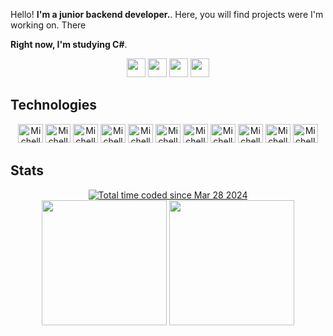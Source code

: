 
Hello! **I'm a junior backend developer.**. Here, you will find projects were I'm working on. There

**Right now, I'm studying C#**. 

<div align="center">
  <a href="https://twitter.com/_michellemello" target="_blank"> <img height="30" src="https://img.shields.io/badge/Twitter-%23333?style=for-the-badge&logo=twitter&logoColor=white" target="_blank"></a>
  <a href="https://www.linkedin.com/in/michelle-mello-18827b163/" target="_blank"> <img height="30" src="https://img.shields.io/badge/LinkedIn-%23333?style=for-the-badge&logo=linkedin&logoColor=white"   target="_blank"></a>
  <a href = "mailto:mello.de.michelle@gmail.com"><img height="30" src="https://img.shields.io/badge/-Gmail-%23333?style=for-the-badge&logo=gmail&logoColor=white" target="_blank"></a>
  <a href = "https://dev.to/_michellemello"><img height="30" src="https://img.shields.io/badge/-Dev.to-%23333?style=for-the-badge&logo=devdotto&logoColor=white" target="_blank"></a> 
</div>

## Technologies
<div align="center">
  <img alt="Michelle-HTML" height="30" width="40" src="https://cdn.jsdelivr.net/gh/devicons/devicon/icons/html5/html5-original.svg" />
  <img alt="Michelle-CSS" height="30" width="40" src="https://cdn.jsdelivr.net/gh/devicons/devicon/icons/css3/css3-original.svg" />
  <img alt="Michelle-Js" height="30" width="40" src="https://cdn.jsdelivr.net/gh/devicons/devicon/icons/javascript/javascript-original.svg" />
  <img alt="Michelle-PHP" height="30" width="40" src="https://cdn.jsdelivr.net/gh/devicons/devicon/icons/go/go-original.svg" />
  <img alt="Michelle-ReactJS" height="30" width="40" src="https://cdn.jsdelivr.net/gh/devicons/devicon/icons/react/react-original.svg" />
  <img alt="Michelle-Laravel" height="30" width="40" src="https://cdn.jsdelivr.net/gh/devicons/devicon/icons/jest/jest-plain.svg" />
  <img alt="Michelle-NPM" height="30" width="40" src="https://cdn.jsdelivr.net/gh/devicons/devicon/icons/npm/npm-original-wordmark.svg" />
  <img alt="Michelle-GitHub" height="30" width="40" src="https://cdn.jsdelivr.net/gh/devicons/devicon/icons/github/github-original.svg" />
  <img alt="Michelle-Git" height="30" width="40" src="https://cdn.jsdelivr.net/gh/devicons/devicon/icons/git/git-original.svg" />
  <img alt="Michelle-Notion" height="30" width="40" src="https://cdn.jsdelivr.net/gh/devicons/devicon/icons/notion/notion-original.svg" />
  <img alt="Michelle-Linux" height="30" width="40" src="https://cdn.jsdelivr.net/gh/devicons/devicon/icons/linux/linux-original.svg" />
</div>

## Stats

<div  align="center">
  <a href="https://wakatime.com/@018e864b-c555-4395-be78-3f9a65937485"><img src="https://wakatime.com/badge/user/018e864b-c555-4395-be78-3f9a65937485.svg" alt="Total time coded since Mar 28 2024" /></a>
</div>

<div align="center">
  <img height="200em" src="https://github-readme-stats.vercel.app/api?username=michellemello&show_icons=true&theme=radical">
  <img height="200em" src="https://github-readme-stats.vercel.app/api/top-langs/?username=michellemello&layout=donut&theme=radical">
</div>
